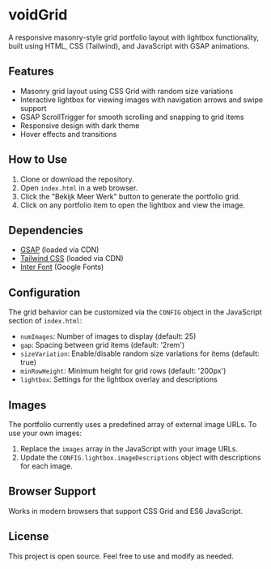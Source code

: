 # voidGrid

A responsive masonry-style grid portfolio layout with lightbox functionality, built using HTML, CSS (Tailwind), and JavaScript with GSAP animations.

## Features

- Masonry grid layout using CSS Grid with random size variations
- Interactive lightbox for viewing images with navigation arrows and swipe support
- GSAP ScrollTrigger for smooth scrolling and snapping to grid items
- Responsive design with dark theme
- Hover effects and transitions

## How to Use

1. Clone or download the repository.
2. Open `index.html` in a web browser.
3. Click the "Bekijk Meer Werk" button to generate the portfolio grid.
4. Click on any portfolio item to open the lightbox and view the image.

## Dependencies

- [GSAP](https://greensock.com/gsap/) (loaded via CDN)
- [Tailwind CSS](https://tailwindcss.com/) (loaded via CDN)
- [Inter Font](https://fonts.google.com/specimen/Inter) (Google Fonts)

## Configuration

The grid behavior can be customized via the `CONFIG` object in the JavaScript section of `index.html`:

- `numImages`: Number of images to display (default: 25)
- `gap`: Spacing between grid items (default: '2rem')
- `sizeVariation`: Enable/disable random size variations for items (default: true)
- `minRowHeight`: Minimum height for grid rows (default: '200px')
- `lightbox`: Settings for the lightbox overlay and descriptions

## Images

The portfolio currently uses a predefined array of external image URLs. To use your own images:

1. Replace the `images` array in the JavaScript with your image URLs.
2. Update the `CONFIG.lightbox.imageDescriptions` object with descriptions for each image.

## Browser Support

Works in modern browsers that support CSS Grid and ES6 JavaScript.

## License

This project is open source. Feel free to use and modify as needed.